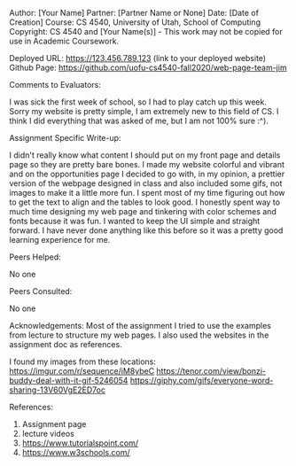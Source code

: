 Author:    [Your Name]
Partner:   [Partner Name or None]
Date:      [Date of Creation]
Course:    CS 4540, University of Utah, School of Computing
Copyright: CS 4540 and [Your Name(s)] - This work may not be copied for use in Academic Coursework.

Deployed URL:  https://123.456.789.123  (link to your deployed website)
Github Page:   https://github.com/uofu-cs4540-fall2020/web-page-team-jim

Comments to Evaluators:

  I was sick the first week of school, so I had to play catch up this week.  Sorry my website is pretty simple, I am extremely new
  to this field of CS. I think I did everything that was asked of me, but I am not 100% sure :^).

Assignment Specific Write-up:

  I didn't really know what content I should put on my front page and details page so they are pretty bare bones.
  I made my website colorful and vibrant and on the opportunities page I decided to go with, in my opinion, a prettier version 
  of the webpage designed in class and also included some gifs, not images to make it a little more fun.  I spent most of my
  time figuring out how to get the text to align and the tables to look good.  I honestly spent way to much time designing my
  web page and tinkering with color schemes and fonts because it was fun.  I wanted to keep the UI simple and straight forward.
  I have never done anything like this before so it was a pretty good learning experience for me.

Peers Helped:

No one

Peers Consulted:
 
No one

Acknowledgements:
   Most of the assignment I tried to use the examples from lecture to structure my web pages. I also used the websites in the assignment doc as references.
   
   I found my images from these locations:
   https://imgur.com/r/sequence/iM8ybeC
   https://tenor.com/view/bonzi-buddy-deal-with-it-gif-5246054
   https://giphy.com/gifs/everyone-word-sharing-13V60VgE2ED7oc

References:

   1. Assignment page
   2. lecture videos
   3. https://www.tutorialspoint.com/
   4. https://www.w3schools.com/

